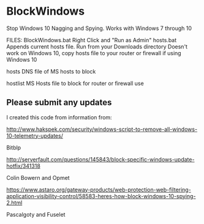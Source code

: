 # BlockWindows
Stop Windows 10 Nagging and Spying. Works with Windows 7 through 10

FILES:
BlockWindows.bat Right Click and "Run as Admin"
hosts.bat Appends current hosts file. Run from your Downloads directory Doesn't work on Windows 10, copy hosts file to your router or firewall if using Windows 10

hosts DNS file of MS hosts to block

hostlist MS Hosts file to block for router or firewall use


Please submit any updates
-------

I created this code from information from:

http://www.hakspek.com/security/windows-script-to-remove-all-windows-10-telemetry-updates/

Bitblp

http://serverfault.com/questions/145843/block-specific-windows-update-hotfix/341318

Colin Bowern and Opmet

https://www.astaro.org/gateway-products/web-protection-web-filtering-application-visibility-control/58583-heres-how-block-windows-10-spying-2.html

Pascalgoty and Fuselet
